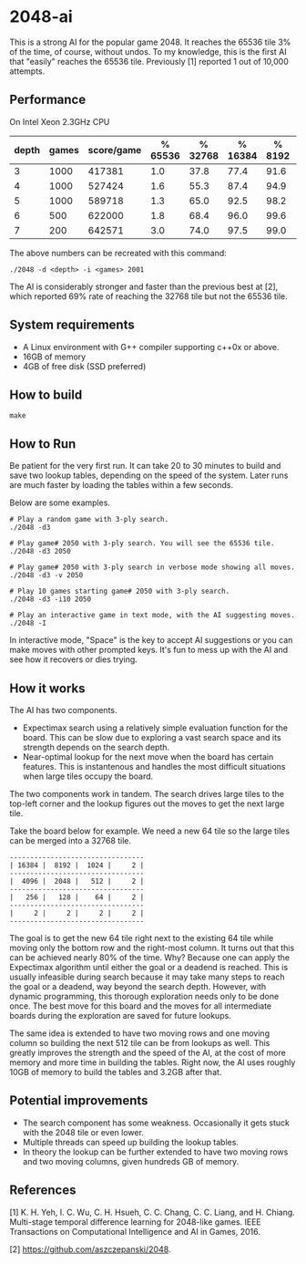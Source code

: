 # 2048-ai

This is a strong AI for the popular game 2048. It reaches the 65536 tile 3% of the
time, of course, without undos. To my knowledge, this is the first AI that "easily" 
reaches the 65536 tile. Previously [1] reported 1 out of 10,000 attempts.


## Performance

On Intel Xeon 2.3GHz CPU

|depth |games |score/game|% 65536|% 32768|% 16384|% 8192|moves/s|seconds/game|
|------|------|----------|-------|-------|-------|------|-------|------------|
|3     | 1000 |  417381  | 1.0   | 37.8  | 77.4  | 91.6 | 5000  |3   |
|4     | 1000 |  527424  | 1.6   | 55.3  | 87.4  | 94.9 | 1500  |12  |
|5     | 1000 |  589718  | 1.3   | 65.0  | 92.5  | 98.2 | 500   |42  |
|6     | 500  |  622000  | 1.8   | 68.4  | 96.0  | 99.6 | 150   |130 |
|7     | 200  |  642571  | 3.0   | 74.0  | 97.5  | 99.0 | 50    |430 |

The above numbers can be recreated with this command:
```
./2048 -d <depth> -i <games> 2001
```
The AI is considerably stronger and faster than the previous best at [2], which
reported 69% rate of reaching the 32768 tile but not the 65536 tile.


## System requirements

 * A Linux environment with G++ compiler supporting c++0x or above.
 * 16GB of memory
 * 4GB of free disk (SSD preferred)

## How to build
```
make
```

## How to Run

Be patient for the very first run. It can take 20 to 30 minutes to build and
save two lookup tables, depending on the speed of the system. Later runs are
much faster by loading the tables within a few seconds.

Below are some examples.
```
# Play a random game with 3-ply search.
./2048 -d3

# Play game# 2050 with 3-ply search. You will see the 65536 tile.
./2048 -d3 2050

# Play game# 2050 with 3-ply search in verbose mode showing all moves.
./2048 -d3 -v 2050

# Play 10 games starting game# 2050 with 3-ply search.
./2048 -d3 -i10 2050

# Play an interactive game in text mode, with the AI suggesting moves.
./2048 -I
```

In interactive mode, "Space" is the key to accept AI suggestions or you can make 
moves with other prompted keys. It's fun to mess up with the AI and see how it 
recovers or dies trying.

## How it works

The AI has two components.
 * Expectimax search using a relatively simple evaluation function for the board.
   This can be slow due to exploring a vast search space and its strength
   depends on the search depth.
 * Near-optimal lookup for the next move when the board has certain features.
   This is instantenous and handles the most difficult situations when large tiles
   occupy the board.
   
The two components work in tandem. The search drives large tiles to the top-left
corner and the lookup figures out the moves to get the next large tile.

Take the board below for example. We need a new 64 tile so the large tiles can
be merged into a 32768 tile.
```
---------------------------------
| 16384 |  8192 |  1024 |     2 |
---------------------------------
|  4096 |  2048 |   512 |     2 |
---------------------------------
|   256 |   128 |    64 |     2 |
---------------------------------
|     2 |     2 |     2 |     2 |
---------------------------------
```      
The goal is to get the new 64 tile right next to the existing 64 tile while
moving only the bottom row and the right-most column. It turns out that this
can be achieved nearly 80% of the time. Why? Because one can apply the
Expectimax algorithm until either the goal or a deadend is reached. This is
usually infeasible during search because it may take many steps to reach the
goal or a deadend, way beyond the search depth.  However, with dynamic
programming, this thorough exploration needs only to be done once. The best
move for this board and the moves for all intermediate boards during
the exploration are saved for future lookups.

The same idea is extended to have two moving rows and one moving column so
building the next 512 tile can be from lookups as well. This greatly improves
the strength and the speed of the AI, at the cost of more memory and more time
in building the tables.  Right now, the AI uses roughly 10GB of memory to build
the tables and 3.2GB after that.

## Potential improvements

 * The search component has some weakness. Occasionally it gets stuck with the
2048 tile or even lower.
 * Multiple threads can speed up building the lookup tables.
 * In theory the lookup can be further extended to have two moving rows and two
moving columns, given hundreds GB of memory.

## References
[1] K. H. Yeh, I. C. Wu, C. H. Hsueh, C. C. Chang, C. C. Liang, and
H. Chiang. Multi-stage temporal difference learning for 2048-like
games. IEEE Transactions on Computational Intelligence and AI in
Games, 2016.

[2] https://github.com/aszczepanski/2048.
